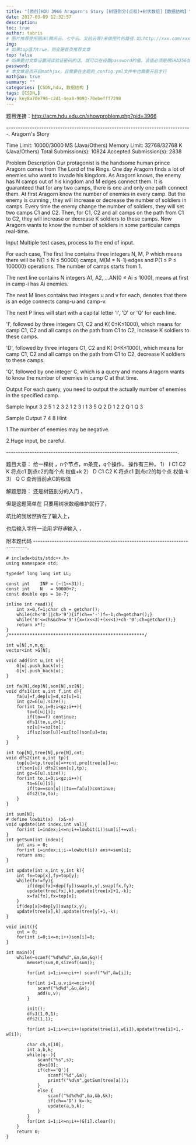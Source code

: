 ```yaml
---
title: "[原创]HDU 3966 Aragorn's Story [树链剖分(点权)+树状数组]【数据结构】"
date: 2017-03-09 12:32:57
description:
toc: true
author: tabris
# 图片推荐使用图床(腾讯云、七牛云、又拍云等)来做图片的路径.如:http://xxx.com/xxx.jpg
img:
# 如果top值为true，则会是首页推荐文章
top: false
# 如果要对文章设置阅读验证密码的话，就可以在设置password的值，该值必须是用SHA256加密后的密码，防止被他人识破
password:
# 本文章是否开启mathjax，且需要在主题的_config.yml文件中也需要开启才行
mathjax: true
summary: ""
categories: [CSDN,hdu, 数据结构 ]
tags: [CSDN,]
key: key8a70e796-c2d1-4ea8-9093-70ebefff7298
---
```


题目连接：http://acm.hdu.edu.cn/showproblem.php?pid=3966

-------------------------------------------------------------------------------.
Aragorn's Story

Time Limit: 10000/3000 MS (Java/Others)    Memory Limit: 32768/32768 K (Java/Others)
Total Submission(s): 10824    Accepted Submission(s): 2838


Problem Description
Our protagonist is the handsome human prince Aragorn comes from The Lord of the Rings. One day Aragorn finds a lot of enemies who want to invade his kingdom. As Aragorn knows, the enemy has N camps out of his kingdom and M edges connect them. It is guaranteed that for any two camps, there is one and only one path connect them. At first Aragorn know the number of enemies in every camp. But the enemy is cunning , they will increase or decrease the number of soldiers in camps. Every time the enemy change the number of soldiers, they will set two camps C1 and C2. Then, for C1, C2 and all camps on the path from C1 to C2, they will increase or decrease K soldiers to these camps. Now Aragorn wants to know the number of soldiers in some particular camps real-time.


Input
Multiple test cases, process to the end of input.

For each case, The first line contains three integers N, M, P which means there will be N(1 ≤ N ≤ 50000) camps, M(M = N-1) edges and P(1 ≤ P ≤ 100000) operations. The number of camps starts from 1.

The next line contains N integers A1, A2, ...AN(0 ≤ Ai ≤ 1000), means at first in camp-i has Ai enemies.

The next M lines contains two integers u and v for each, denotes that there is an edge connects camp-u and camp-v.

The next P lines will start with a capital letter 'I', 'D' or 'Q' for each line.

'I', followed by three integers C1, C2 and K( 0≤K≤1000), which means for camp C1, C2 and all camps on the path from C1 to C2, increase K soldiers to these camps.

'D', followed by three integers C1, C2 and K( 0≤K≤1000), which means for camp C1, C2 and all camps on the path from C1 to C2, decrease K soldiers to these camps.

'Q', followed by one integer C, which is a query and means Aragorn wants to know the number of enemies in camp C at that time.


Output
For each query, you need to output the actually number of enemies in the specified camp.


Sample Input
3 2 5
1 2 3
2 1
2 3
I 1 3 5
Q 2
D 1 2 2
Q 1
Q 3


Sample Output
7
4
8
Hint

1.The number of enemies may be negative.

2.Huge input, be careful.

-------------------------------------------------------------------------.

题目大意：
给一棵树 ，n个节点，m条变，q个操作，
操作有三种，
1） I  C1 C2 K 将点c1 到点c2的每个点 权值+k
2） D C1 C2 K 将点c1 到点c2的每个点 权值-k
3） Q C   查询当前点C的权值



解题思路：
还是树链剖分的入门 ，

但是这题简单在 只要用树状数组维护就行了，

坑比的我居然折在了输入上，

也后输入字符一论用$字符串%s$输入 ，

附本题代码
---------------------------------------------------------------------------.
```
# include<bits/stdc++.h>
using namespace std;

typedef long long int LL;

const int    INF = (~(1<<31));
const int    N   = 50000+7;
const double eps = 1e-7;

inline int read(){
    int x=0,f=1;char ch = getchar();
    while(ch<'0'||ch>'9'){if(ch=='-')f=-1;ch=getchar();}
    while('0'<=ch&&ch<='9'){x=(x<<3)+(x<<1)+ch-'0';ch=getchar();}
    return x*f;
}
/****************************************************/

int w[N],n,m,q;
vector<int >G[N];

void add(int u,int v){
    G[u].push_back(v);
    G[v].push_back(u);
}

int fa[N],dep[N],son[N],sz[N];
void dfs1(int u,int f,int d){
    fa[u]=f,dep[u]=d,sz[u]=1;
    int gz=G[u].size();
    for(int to,i=0;i<gz;i++){
        to=G[u][i];
        if(to==f) continue;
        dfs1(to,u,d+1);
        sz[u]+=sz[to];
        if(sz[son[u]]<sz[to])son[u]=to;
    }
}

int top[N],tree[N],pre[N],cnt;
void dfs2(int u,int tp){
    top[u]=tp,tree[u]=++cnt,pre[tree[u]]=u;
    if(son[u]) dfs2(son[u],tp);
    int gz=G[u].size();
    for(int to,i=0;i<gz;i++){
        to=G[u][i];
        if(to==son[u]||to==fa[u])continue;
        dfs2(to,to);
    }
}

int sum[N];
# define lowbit(x)  (x&-x)
void update(int index,int val){
    for(int i=index;i<=n;i+=lowbit(i))sum[i]+=val;
}
int getSum(int index){
    int ans = 0;
    for(int i=index;i;i-=lowbit(i)) ans+=sum[i];
    return ans;
}

int update(int x,int y,int k){
    int fx=top[x],fy=top[y];
    while(fx!=fy){
        if(dep[fx]<dep[fy])swap(x,y),swap(fx,fy);
        update(tree[fx],k),update(tree[x]+1,-k);
        x=fa[fx],fx=top[x];
    }
    if(dep[x]>dep[y])swap(x,y);
    update(tree[x],k),update(tree[y]+1,-k);
}

void init(){
    cnt = 0;
    for(int i=0;i<=n;i++)son[i]=0;
}

int main(){
    while(~scanf("%d%d%d",&n,&m,&q)){
        memset(sum,0,sizeof(sum));

        for(int i=1;i<=n;i++) scanf("%d",&w[i]);

        for(int i=1,u,v;i<=m;i++){
            scanf("%d%d",&u,&v);
            add(u,v);
        }

        init();
        dfs1(1,0,1);
        dfs2(1,1);

        for(int i=1;i<=n;i++)update(tree[i],w[i]),update(tree[i]+1,-w[i]);

        char ch,s[10];
        int a,b,k;
        while(q--){
            scanf("%s",s);
            ch=s[0];
            if(ch=='Q'){
                scanf("%d",&a);
                printf("%d\n",getSum(tree[a]));
            }
            else {
                scanf("%d%d%d",&a,&b,&k);
                if(ch=='D') k=-k;
                update(a,b,k);
            }
        }
        for(int i=1;i<=n;i++)G[i].clear();
    }
    return 0;
}
```